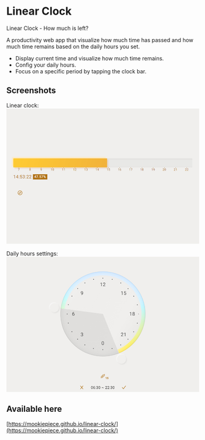 # Linear Clock

Linear Clock - How much is left?

A productivity web app that visualize how much time has passed and how much time remains based on the daily hours you set.

- Display current time and visualize how much time remains.
- Config your daily hours.
- Focus on a specific period by tapping the clock bar.

## Screenshots

Linear clock:
<a href="https://mookiepiece.github.io/linear-clock/">
<img src="https://github.com/Mookiepiece/linear-clock/blob/dev/assets/screenshot1.jpg" alt="screenshot" />
</a>

Daily hours settings:
<a href="https://mookiepiece.github.io/linear-clock/">
<img src="https://github.com/Mookiepiece/linear-clock/blob/dev/assets/screenshot2.jpg" alt="screenshot" />
</a>

## Available here

[https://mookiepiece.github.io/linear-clock/](https://mookiepiece.github.io/linear-clock/)
